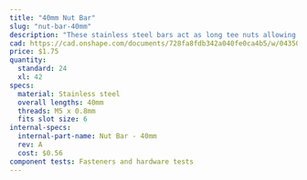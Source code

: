 ```yaml
---
title: "40mm Nut Bar"
slug: "nut-bar-40mm"
description: "These stainless steel bars act as long tee nuts allowing M5 screws to securely hold plates, brackets, and other components to a v-slot extrusion."
cad: https://cad.onshape.com/documents/728fa8fdb342a040fe0ca4b5/w/0435033a7c78b02e71d0f721/e/365a491364db5649e674aa33?configuration=List_iC4WP71dhggBbB%3D_20mm&renderMode=0&uiState=6255074c50f84e1a8d3b8204
price: $1.75
quantity:
  standard: 24
  xl: 42
specs:
  material: Stainless steel
  overall lengths: 40mm
  threads: M5 x 0.8mm
  fits slot size: 6
internal-specs:
  internal-part-name: Nut Bar - 40mm
  rev: A
  cost: $0.56
component tests: Fasteners and hardware tests
---
```

